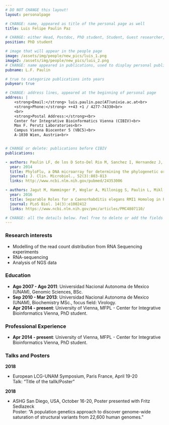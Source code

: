```yaml
---
# DO NOT CHANGE this layout!
layout: personalpage

# CHANGE: name, appeared as title of the personal page as well
title: Luis Felipe Paulin Paz

# CHANGE: either Head, Postdoc, PhD student, Student, Guest researcher, System administrator, or Secretery
position: PhD student

# image that will appear in the people page
image: /assets/img/people/new_pics/luis_1.png
image2: /assets/img/people/new_pics/luis_2.png
# CHANGE: name appeared in publications, used to display personal publications
pubname: L.F. Paulin

# true to categorize publications into years
pubyear: true

# CHANGE: address lines, appeared at the beginning of personal page
address: |
    <strong>Email:</strong> luis.paulin.paz(AT)univie.ac.at<br>
    <strong>Phone:</strong> ++43 +1 / 4277-74330<br>
    <br>
    <strong>Postal Address:</strong><br>
    Center for Integrative Bioinformatics Vienna (CIBIV)<br>
    Max F. Perutz Laboratories<br>
    Campus Vienna Biocenter 5 (VBC5)<br>
    A-1030 Wien, Austria<br>


# CHANGE or delete: publications before CIBIV
publications:

- authors: Paulin LF, de los D Soto-Del Rio M, Sanchez I, Hernandez J, Gutierrez-Rios RM, Lopez-Martinez I, Wong-Chew RM, Parissi-Crivelli A, Isa P, Lopez S, Arias CF.
  year: 2014
  title: PhyloFlu, a DNA microarray for determining the phylogenetic origin of influenza A virus gene segments and the genomic fingerprint of viral strains. 
  journal: J. Clin. Microbiol., 52(3):803-813
  links: http://www.ncbi.nlm.nih.gov/pubmed/24353006

- authors: Jagut M, Hamminger P, Woglar A, Millonigg S, Paulin L, Mikl M, Dello Stritto MR, Tang L, Habacher C, Tam A, Gallach M, von Haeseler A, Villeneuve AM, Jantsch V.
  year: 2016
  title: Separable Roles for a Caenorhabditis elegans RMI1 Homolog in Promoting and Antagonizing Meiotic Crossovers Ensure Faithful Chromosome Inheritance.
  journal: PLoS Biol. 14(3):e1002412
  links: https://www.ncbi.nlm.nih.gov/pmc/articles/PMC4807110/

# CHANGE: all the details below. Feel free to delete or add the fields (e.g. Talks and Posters, Software)
---
```


### Research interests
<div class="hline"></div>

* Modelling of the read count distribution from RNA Sequencing experiments
* RNA-sequencing
* Analysis of NGS data 

### Education
<div class="hline"></div>

* __Ago 2007 - Ago 2011__: Universidad Nacional Autonoma de Mexico (UNAM), Genomic Sciences, BSc. <br>
* __Sep 2010 - Mar 2013__: Universidad Nacional Autonoma de Mexico (UNAM), Biochemistry MSc., focus field: Virology. <br>
* __Apr 2014 - present__: University of Vienna, MFPL - Center for Integrative Bioinformatics Vienna, PhD student. <br>

### Professional Experience
<div class="hline"></div>

* __Apr 2014 - present__: University of Vienna, MFPL - Center for Integrative Bioinformatics Vienna, PhD student. <br>


### Talks and Posters
<div class="hline"></div>

__2018__
* European LCG-UNAM Symposium, Paris France, April 19-20<br>
Talk: “Title of the tallk/Poster”

__2018__
* ASHG San Diego, USA, October 16-20, Poster presented with Fritz Sedlazeck<br>
Poster: “A population genetics approach to discover genome-wide saturation of structural variants from 22,600 human genomes.”


